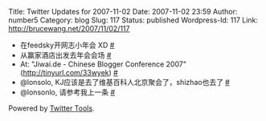 Title: Twitter Updates for 2007-11-02
Date: 2007-11-02 23:59
Author: number5
Category: blog
Slug: 117
Status: published
Wordpress-Id: 117
Link: http://brucewang.net/2007/11/02/117

-   在feedsky开网志小年会 XD
    [\#](http://twitter.com/number5/statuses/382190492)
-   从赢家酒店出发去年会会场
    [\#](http://twitter.com/number5/statuses/382482372)
-   At: "Jiwai.de - Chinese Blogger Conference 2007"
    (http://tinyurl.com/33wyek)
    [\#](http://twitter.com/number5/statuses/383645382)
-   @lonsolo, KJ应该是去了维基百科人北京聚会了，shizhao也去了
    [\#](http://twitter.com/number5/statuses/383713242)
-   @lonsonlo, 请参考我上一条
    [\#](http://twitter.com/number5/statuses/383715052)

Powered by [Twitter Tools](http://alexking.org/projects/wordpress).
